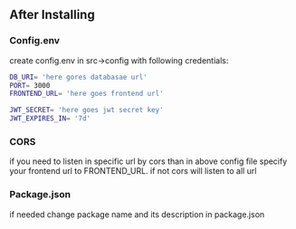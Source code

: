 ## After Installing

### Config.env

create config.env in src->config with following credentials:

```bash
DB_URI= 'here gores databasae url'
PORT= 3000
FRONTEND_URL= 'here goes frontend url'

JWT_SECRET= 'here goes jwt secret key'
JWT_EXPIRES_IN= '7d'
```

### CORS

if you need  to listen in specific url by cors than in above config file specify your frontend url to FRONTEND_URL. if not cors will listen to all url

### Package.json

if needed change package name and its description in package.json
